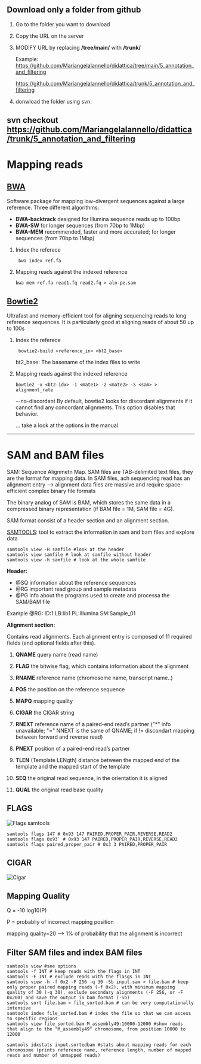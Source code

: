 ## Download only a folder from github

1. Go to the folder you want to download

2. Copy the URL on the server

3. MODIFY URL by replacing **/tree/main/** with **/trunk/**
    
    Example: https://github.com/MariangelaIannello/didattica/tree/main/5_annotation_and_filtering
    
	https://github.com/MariangelaIannello/didattica/trunk/5_annotation_and_filtering

4. donwload the folder using svn:

svn checkout https://github.com/MariangelaIannello/didattica/trunk/5_annotation_and_filtering
---


# Mapping reads

## [BWA](http://bio-bwa.sourceforge.net/)

Software package for mapping low-divergent sequences against a large reference. Three different algorithms:
+ **BWA-backtrack** designed for Illumina sequence reads up to 100bp
+ **BWA-SW**  for longer sequences (from 70bp to 1Mbp)
+ **BWA-MEM**  recommended, faster and more accurated; for longer sequences (from 70bp to 1Mbp)

1. Index the referece

    ``` bwa index ref.fa```

2. Mapping reads against the indexed reference

    ```bwa mem ref.fa read1.fq read2.fq > aln-pe.sam```

## [Bowtie2](http://bowtie-bio.sourceforge.net/bowtie2/manual.shtml)

Ultrafast and memory-efficient tool for aligning sequencing reads to long reference sequences. It is particularly good at aligning reads of about 50 up to 100s 

1. Index the referece

    ``` bowtie2-build <reference_in> <bt2_base>```
    
    bt2_base: The basename of the index files to write

2. Mapping reads against the indexed reference

    ```bowtie2 -x <bt2-idx> -1 <mate1> -2 <mate2> -S <sam> > alignment_rate```
    
    --no-discordant By default, bowtie2 looks for discordant alignments if it cannot find any concordant alignments. This option disables that behavior.

    ... take  a look at the options in the manual
---
# SAM and BAM files

SAM: Sequence Alignmetn Map. SAM files are TAB-delimited text files, they are the format for mapping data. In SAM files, ach sequencing read has an alignment entry --> alignment data files are massive and require space-efficient complex binary file formats

The binary analog of SAM is BAM, which stores the same data in a compressed binary representation (if BAM file = 1M, SAM file = 4G).

SAM format consist of a header section and an alignment section.

[SAMTOOLS](http://www.htslib.org/doc/samtools.html): tool to extract the information in sam and bam files and explore data

```
samtools view -H samfile #look at the header
samtools view samfile # look at samfile without header
samtools view -h samfile # look at the whole samfile
```

**Header:**

+ @SQ information about the reference sequences
+ @RG important read group and sample metadata
+ @PG info about the programs used to create and processa the SAM/BAM file

Example @RG:     ID:1    LB:lib1 PL:Illumina     SM:Sample_01

**Alignment section:**

Contains read alignments. Each alignment entry is composed of 11 required fields (and optional fields after this).

1. **QNAME** query name (read name)

2. **FLAG** the bitwise flag, which contains information about the alignment

3. **RNAME** reference name (chromosome name, transcript name..)

4.	**POS** the position on the reference sequence

5. **MAPQ** mapping quality
6. **CIGAR** the CIGAR string
7. **RNEXT**  reference name of a paired-end read’s partner ("*" info unavailable; "=" NNEXT is the same of QNAME; if != discondart mapping between forward and reverse read) 
8. **PNEXT** position of a paired-end read’s partner
9. **TLEN** (Template LENgth) distance between the mapped end of the template and the
mapped start of the template
10. **SEQ** the original read sequence, in the orientation it is aligned
11. **QUAL** the original read base quality 


## FLAGS
![Flags samtools](https://raw.githubusercontent.com/MariangelaIannello/didattica/main/images/flag_samtools.png)

```
samtools flags 147 # 0x93 147 PAIRED,PROPER_PAIR,REVERSE,READ2
samtools flags 0x93` # 0x93 147 PAIRED,PROPER_PAIR,REVERSE,READ2
samtools flags paired,proper_pair # 0x3 3 PAIRED,PROPER_PAIR
```

## CIGAR
![Cigar](https://raw.githubusercontent.com/MariangelaIannello/didattica/main/images/cigar.png)


## Mapping Quality

Q = -10 log10(P) 

P = probabliy of incorrect mapping position

mapping quality=20 --> 1% of probability that the alignment is incorrect



## Filter SAM files and index BAM files

```
samtools view #see options
samtools -f INT # keep reads with the flags in INT
samtools -F INT # exclude reads with the flasgs in INT
samtools view -h -f 0x2 -F 256 -q 30 -Sb input.sam > file.bam # keep only proper paired mapping reads (-f 0x2), with minimum mapping quality of 30 (-q 30), exclude secondary alignments (-F 256, or -F 0x200) and save the output in bam format (-Sb)
samtools sort file.bam > file_sorted.bam # can be very computationally intensive
samtools index file_sorted.bam # index the file so that we can access to specific regions
samtools view file_sorted.bam M_assembly49:10000-12000 #show reads that align to the "M_assembly49" chromosome, from position 10000 to 12000

samtools idxstats input.sortedbam #stats about mapping reads for each chromosome (prints reference name, reference length, number of mapped reads and number of unmapped reads)
```
